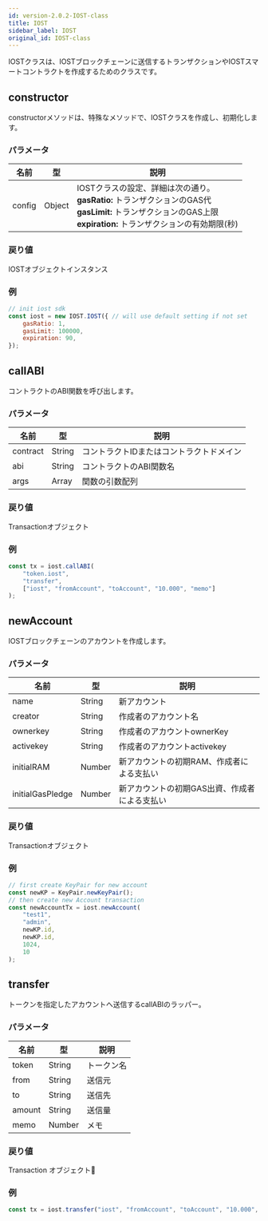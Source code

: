 ```yaml
---
id: version-2.0.2-IOST-class
title: IOST
sidebar_label: IOST
original_id: IOST-class
---
```


IOSTクラスは、IOSTブロックチェーンに送信するトランザクションやIOSTスマートコントラクトを作成するためのクラスです。

## constructor
constructorメソッドは、特殊なメソッドで、IOSTクラスを作成し、初期化します。

### パラメータ

名前                 |型       |説明 
----                |--         |--
config |Object         | IOSTクラスの設定、詳細は次の通り。<br/> <b>gasRatio:</b> トランザクションのGAS代<br/> <b>gasLimit:</b> トランザクションのGAS上限<br/> <b>expiration:</b> トランザクションの有効期限(秒)

### 戻り値
IOSTオブジェクトインスタンス

### 例
```javascript
// init iost sdk
const iost = new IOST.IOST({ // will use default setting if not set
    gasRatio: 1,
    gasLimit: 100000,
    expiration: 90,
});
```

## callABI
コントラクトのABI関数を呼び出します。

### パラメータ
名前             |型       |説明 
----                |--         |--
contract |String         | コントラクトIDまたはコントラクトドメイン
abi 	 |String 		 | コントラクトのABI関数名
args	 |Array			 | 関数の引数配列

### 戻り値
Transactionオブジェクト

### 例
```javascript
const tx = iost.callABI(
	"token.iost",
	"transfer",
	["iost", "fromAccount", "toAccount", "10.000", "memo"]
);
```

## newAccount
IOSTブロックチェーンのアカウントを作成します。

### パラメータ
名前             |型       |説明 
----                |--         |--
name 			 |String	| 新アカウント
creator 	 	 |String	| 作成者のアカウント名
ownerkey	 	 |String	| 作成者のアカウントownerKey
activekey	 	 |String	| 作成者のアカウントactivekey
initialRAM	 	 |Number	| 新アカウントの初期RAM、作成者による支払い
initialGasPledge |Number	| 新アカウントの初期GAS出資、作成者による支払い

### 戻り値
Transactionオブジェクト

### 例
```javascript
// first create KeyPair for new account
const newKP = KeyPair.newKeyPair();
// then create new Account transaction
const newAccountTx = iost.newAccount(
    "test1",
    "admin",
    newKP.id,
    newKP.id,
    1024,
    10
);
```

## transfer
トークンを指定したアカウントへ送信するcallABIのラッパー。

### パラメータ
名前             |型       |説明 
----                |--         |--
token		|String	| トークン名
from 	 	|String	| 送信元
to			|String	| 送信先
amount	 	|String	| 送信量
memo	 	|Number	| メモ

### 戻り値
Transaction オブジェクト

### 例
```javascript
const tx = iost.transfer("iost", "fromAccount", "toAccount", "10.000", "memo");
```
